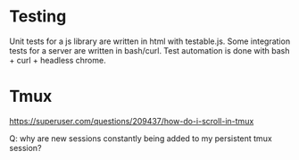 # Testing

Unit tests for a js library are written in html with testable.js.
Some integration tests for a server are written in bash/curl.
Test automation is done with bash + curl + headless chrome.

# Tmux

https://superuser.com/questions/209437/how-do-i-scroll-in-tmux

Q: why are new sessions constantly being added to my persistent tmux session?
